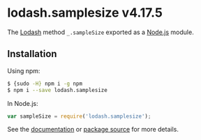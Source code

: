# lodash.samplesize v4.17.5

The [Lodash](https://lodash.com/) method `_.sampleSize` exported as a [Node.js](https://nodejs.org/) module.

## Installation

Using npm:
```bash
$ {sudo -H} npm i -g npm
$ npm i --save lodash.samplesize
```

In Node.js:
```js
var sampleSize = require('lodash.samplesize');
```

See the [documentation](https://lodash.com/docs#sampleSize) or [package source](https://github.com/lodash/lodash/blob/4.17.5-npm-packages/lodash.samplesize) for more details.
